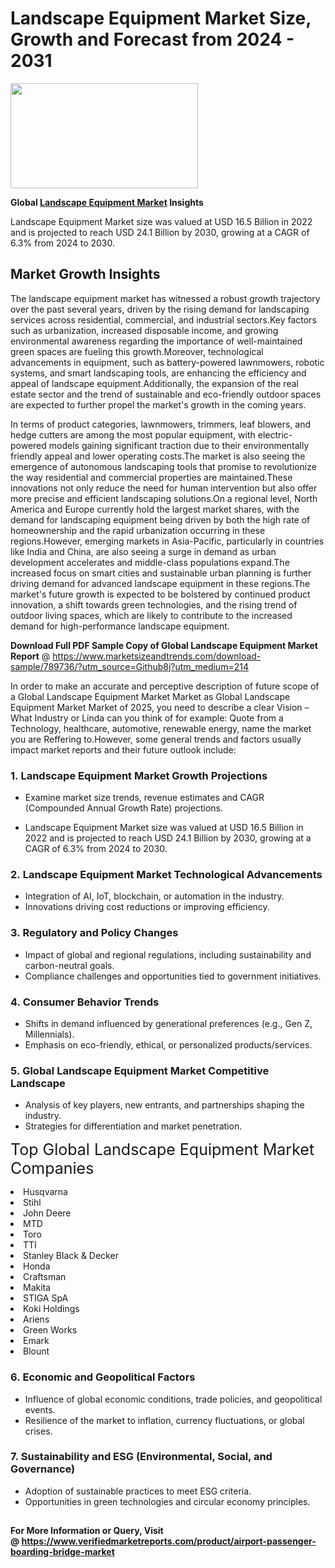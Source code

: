 <H1>Landscape Equipment Market Size, Growth and Forecast from 2024 - 2031</H1><img class="aligncenter size-medium wp-image-584254" src="https://thirdeyenews.in/wp-content/uploads/2024/09/Global-Market-Research-300x168.jpeg" alt="" width="300" height="168" /><p><strong>Global&nbsp;<a href="https://www.marketsizeandtrends.com/download-sample/789736/?utm_source=Github8j?utm_medium=214">Landscape Equipment Market</a> Insights</strong></p><p>Landscape Equipment Market size was valued at USD 16.5 Billion in 2022 and is projected to reach USD 24.1 Billion by 2030, growing at a CAGR of 6.3% from 2024 to 2030.</p><p><h2>Market Growth Insights</h2> <p>The landscape equipment market has witnessed a robust growth trajectory over the past several years, driven by the rising demand for landscaping services across residential, commercial, and industrial sectors.Key factors such as urbanization, increased disposable income, and growing environmental awareness regarding the importance of well-maintained green spaces are fueling this growth.Moreover, technological advancements in equipment, such as battery-powered lawnmowers, robotic systems, and smart landscaping tools, are enhancing the efficiency and appeal of landscape equipment.Additionally, the expansion of the real estate sector and the trend of sustainable and eco-friendly outdoor spaces are expected to further propel the market's growth in the coming years.</p> <p>In terms of product categories, lawnmowers, trimmers, leaf blowers, and hedge cutters are among the most popular equipment, with electric-powered models gaining significant traction due to their environmentally friendly appeal and lower operating costs.The market is also seeing the emergence of autonomous landscaping tools that promise to revolutionize the way residential and commercial properties are maintained.These innovations not only reduce the need for human intervention but also offer more precise and efficient landscaping solutions.On a regional level, North America and Europe currently hold the largest market shares, with the demand for landscaping equipment being driven by both the high rate of homeownership and the rapid urbanization occurring in these regions.However, emerging markets in Asia-Pacific, particularly in countries like India and China, are also seeing a surge in demand as urban development accelerates and middle-class populations expand.The increased focus on smart cities and sustainable urban planning is further driving demand for advanced landscape equipment in these regions.The market's future growth is expected to be bolstered by continued product innovation, a shift towards green technologies, and the rising trend of outdoor living spaces, which are likely to contribute to the increased demand for high-performance landscape equipment.</p> <p><span class=""><strong>Download Full PDF Sample Copy of Global Landscape Equipment Market Report</strong> @ <a href="https://www.marketsizeandtrends.com/download-sample/789736/?utm_source=Github8j?utm_medium=214" target="_blank">https://www.marketsizeandtrends.com/download-sample/789736/?utm_source=Github8j?utm_medium=214</a></span></p><p>In order to make an accurate and perceptive description of future scope of a Global&nbsp;Landscape Equipment Market Market as Global&nbsp;Landscape Equipment Market Market of 2025, you need to describe a clear Vision &ndash; What Industry or Linda can you think of for example: Quote from a Technology, healthcare, automotive, renewable energy, name the market you are Reffering to.However, some general trends and factors usually impact market reports and their future outlook include:</p><h3>1.&nbsp;<strong>Landscape Equipment Market Growth Projections</strong></h3><ul><li>Examine market size trends, revenue estimates and CAGR (Compounded Annual Growth Rate) projections.</li><li><p>Landscape Equipment Market size was valued at USD 16.5 Billion in 2022 and is projected to reach USD 24.1 Billion by 2030, growing at a CAGR of 6.3% from 2024 to 2030.</p></li></ul><h3>2.&nbsp;<strong>Landscape Equipment Market Technological Advancements</strong></h3><ul><li>Integration of AI, IoT, blockchain, or automation in the industry.</li><li>Innovations driving cost reductions or improving efficiency.</li></ul><h3>3.&nbsp;<strong>Regulatory and Policy Changes</strong></h3><ul><li>Impact of global and regional regulations, including sustainability and carbon-neutral goals.</li><li>Compliance challenges and opportunities tied to government initiatives.</li></ul><h3>4.&nbsp;<strong>Consumer Behavior Trends</strong></h3><ul><li>Shifts in demand influenced by generational preferences (e.g., Gen Z, Millennials).</li><li>Emphasis on eco-friendly, ethical, or personalized products/services.</li></ul><h3>5.&nbsp;<strong>Global Landscape Equipment Market Competitive Landscape</strong></h3><ul><li>Analysis of key players, new entrants, and partnerships shaping the industry.</li><li>Strategies for differentiation and market penetration.</li></ul><p data-pm-slice="1 1 []"><span style="color: inherit; font-family: inherit; font-size: 25px;">Top Global Landscape Equipment Market Companies</span></p><div class="" data-test-id=""><p><li>Husqvarna</li><li> Stihl</li><li> John Deere</li><li> MTD</li><li> Toro</li><li> TTI</li><li> Stanley Black & Decker</li><li> Honda</li><li> Craftsman</li><li> Makita</li><li> STIGA SpA</li><li> Koki Holdings</li><li> Ariens</li><li> Green Works</li><li> Emark</li><li> Blount</li></p></div><h3>6.&nbsp;<strong>Economic and Geopolitical Factors</strong></h3><ul><li>Influence of global economic conditions, trade policies, and geopolitical events.</li><li>Resilience of the market to inflation, currency fluctuations, or global crises.</li></ul><h3>7.&nbsp;<strong>Sustainability and ESG (Environmental, Social, and Governance)</strong></h3><ul><li>Adoption of sustainable practices to meet ESG criteria.</li><li>Opportunities in green technologies and circular economy principles.</li></ul><h2><strong style="font-size: 14px;">For More Information or Query, Visit @&nbsp;</strong><a style="background-color: #ffffff; font-size: 14px;" href="https://www.marketsizeandtrends.com/report/landscape-equipment-market/" target="_blank">https://www.verifiedmarketreports.com/product/airport-passenger-boarding-bridge-market</a></h2>